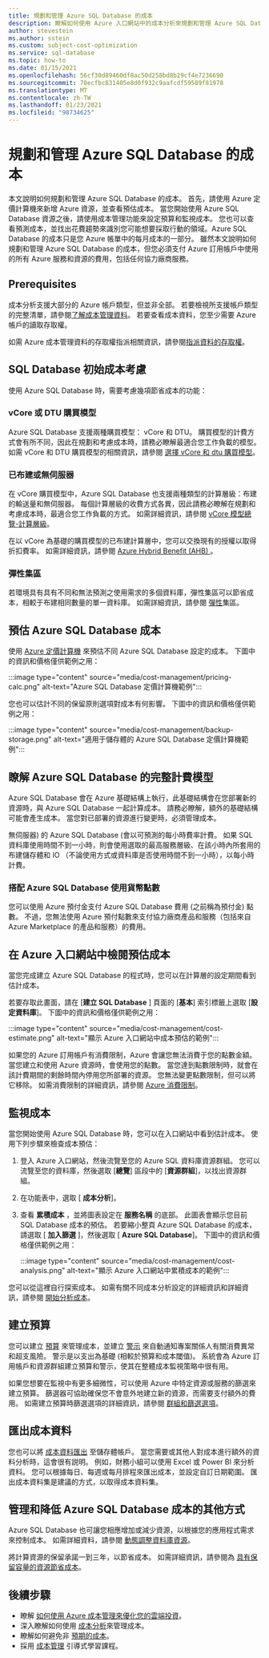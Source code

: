 ```yaml
---
title: 規劃和管理 Azure SQL Database 的成本
description: 瞭解如何使用 Azure 入口網站中的成本分析來規劃和管理 Azure SQL Database 的成本。
author: stevestein
ms.author: sstein
ms.custom: subject-cost-optimization
ms.service: sql-database
ms.topic: how-to
ms.date: 01/15/2021
ms.openlocfilehash: 56cf30d89460df8ac50d258bd8b29cf4e7236690
ms.sourcegitcommit: 78ecfbc831405e8d0f932c9aafcdf59589f81978
ms.translationtype: MT
ms.contentlocale: zh-TW
ms.lasthandoff: 01/23/2021
ms.locfileid: "98734625"
---
```

# <a name="plan-and-manage-costs-for-azure-sql-database"></a>規劃和管理 Azure SQL Database 的成本

本文說明如何規劃和管理 Azure SQL Database 的成本。 首先，請使用 Azure 定價計算機來新增 Azure 資源，並查看預估成本。 當您開始使用 Azure SQL Database 資源之後，請使用成本管理功能來設定預算和監視成本。 您也可以查看預測成本，並找出花費趨勢來識別您可能想要採取行動的領域。Azure SQL Database 的成本只是您 Azure 帳單中的每月成本的一部分。 雖然本文說明如何規劃和管理 Azure SQL Database 的成本，但您必須支付 Azure 訂用帳戶中使用的所有 Azure 服務和資源的費用，包括任何協力廠商服務。


## <a name="prerequisites"></a>Prerequisites

成本分析支援大部分的 Azure 帳戶類型，但並非全部。 若要檢視所支援帳戶類型的完整清單，請參閱[了解成本管理資料](../../cost-management-billing/costs/understand-cost-mgt-data.md?WT.mc_id=costmanagementcontent_docsacmhorizontal_-inproduct-learn)。 若要查看成本資料，您至少需要 Azure 帳戶的讀取存取權。 

如需 Azure 成本管理資料的存取權指派相關資訊，請參閱[指派資料的存取權](../../cost-management-billing/costs/assign-access-acm-data.md?WT.mc_id=costmanagementcontent_docsacmhorizontal_-inproduct-learn)。


## <a name="sql-database-initial-cost-considerations"></a>SQL Database 初始成本考慮

使用 Azure SQL Database 時，需要考慮幾項節省成本的功能：


### <a name="vcore-or-dtu-purchasing-models"></a>vCore 或 DTU 購買模型 

Azure SQL Database 支援兩種購買模型： vCore 和 DTU。 購買模型的計費方式會有所不同，因此在規劃和考慮成本時，請務必瞭解最適合您工作負載的模型。 如需 vCore 和 DTU 購買模型的相關資訊，請參閱 [選擇 vCore 和 dtu 購買模型](purchasing-models.md)。


### <a name="provisioned-or-serverless"></a>已布建或無伺服器

在 vCore 購買模型中，Azure SQL Database 也支援兩種類型的計算層級：布建的輸送量和無伺服器。 每個計算層級的收費方式各異，因此請務必瞭解在規劃和考慮成本時，最適合您工作負載的方式。 如需詳細資訊，請參閱 [vCore 模型總覽-計算層級](service-tiers-vcore.md#compute-tiers)。

在以 vCore 為基礎的購買模型的已布建計算層中，您可以交換現有的授權以取得折扣費率。 如需詳細資訊，請參閱 [Azure Hybrid Benefit (AHB) ](../azure-hybrid-benefit.md)。

### <a name="elastic-pools"></a>彈性集區

若環境具有具有不同和無法預測之使用需求的多個資料庫，彈性集區可以節省成本，相較于布建相同數量的單一資料庫。 如需詳細資訊，請參閱 [彈性](elastic-pool-overview.md)集區。

## <a name="estimate-azure-sql-database-costs"></a>預估 Azure SQL Database 成本

使用 [Azure 定價計算機](https://azure.microsoft.com/pricing/calculator/) 來預估不同 Azure SQL Database 設定的成本。 下圖中的資訊和價格僅供範例之用：

:::image type="content" source="media/cost-management/pricing-calc.png" alt-text="Azure SQL Database 定價計算機範例":::

您也可以估計不同的保留原則選項對成本有何影響。 下圖中的資訊和價格僅供範例之用：

:::image type="content" source="media/cost-management/backup-storage.png" alt-text="適用于儲存體的 Azure SQL Database 定價計算機範例":::


## <a name="understand-the-full-billing-model-for-azure-sql-database"></a>瞭解 Azure SQL Database 的完整計費模型

Azure SQL Database 會在 Azure 基礎結構上執行，此基礎結構會在您部署新的資源時，與 Azure SQL Database 一起計算成本。 請務必瞭解，額外的基礎結構可能會產生成本。 當您對已部署的資源進行變更時，必須管理成本。 


無伺服器) 的 Azure SQL Database (會以可預測的每小時費率計費。 如果 SQL 資料庫使用時間不到一小時，則會使用選取的最高服務層級、在該小時內所套用的布建儲存體和 IO （不論使用方式或資料庫是否使用時間不到一小時），以每小時計費。


### <a name="using-monetary-credit-with-azure-sql-database"></a>搭配 Azure SQL Database 使用貨幣點數

您可以使用 Azure 預付金支付 Azure SQL Database 費用 (之前稱為預付金) 點數。 不過，您無法使用 Azure 預付點數來支付協力廠商產品和服務（包括來自 Azure Marketplace 的產品和服務）的費用。

## <a name="review-estimated-costs-in-the-azure-portal"></a>在 Azure 入口網站中檢閱預估成本

當您完成建立 Azure SQL Database 的程式時，您可以在計算層的設定期間看到估計成本。 

若要存取此畫面，請在 [**建立 SQL Database** ] 頁面的 [**基本**] 索引標籤上選取 [**設定資料庫**]。 下圖中的資訊和價格僅供範例之用：

  :::image type="content" source="media/cost-management/cost-estimate.png" alt-text="顯示 Azure 入口網站中成本預估的範例":::



如果您的 Azure 訂用帳戶有消費限制，Azure 會讓您無法消費于您的點數金額。 當您建立和使用 Azure 資源時，會使用您的點數。 當您達到點數限制時，就會在該計費期間的剩餘時間內停用您所部署的資源。 您無法變更點數限制，但可以將它移除。 如需消費限制的詳細資訊，請參閱 [Azure 消費限制](../../cost-management-billing/manage/spending-limit.md)。

## <a name="monitor-costs"></a>監視成本

當您開始使用 Azure SQL Database 時，您可以在入口網站中看到估計成本。 使用下列步驟來檢查成本預估：

1. 登入 Azure 入口網站，然後流覽至您的 Azure SQL 資料庫資源群組。 您可以流覽至您的資料庫，然後選取 [**總覽**] 區段中的 [**資源群組**]，以找出資源群組。
1. 在功能表中，選取 [ **成本分析**]。
1. 查看 **累積成本** ，並將圖表設定在 **服務名稱** 的底部。 此圖表會顯示您目前 SQL Database 成本的預估。 若要縮小整頁 Azure SQL Database 的成本，請選取 [ **加入篩選** ]，然後選取 [ **Azure SQL Database**]。 下圖中的資訊和價格僅供範例之用：

   :::image type="content" source="media/cost-management/cost-analysis.png" alt-text="顯示 Azure 入口網站中累積成本的範例":::

您可以從這裡自行探索成本。 如需有關不同成本分析設定的詳細資訊和詳細資訊，請參閱 [開始分析成本](../../cost-management-billing/costs/cost-mgt-alerts-monitor-usage-spending.md?WT.mc_id=costmanagementcontent_docsacmhorizontal_-inproduct-learn)。

## <a name="create-budgets"></a>建立預算

<!-- Note to Azure service writer: Modify the following as needed for your service. -->

您可以建立 [預算](../../cost-management-billing/costs/tutorial-acm-create-budgets.md?WT.mc_id=costmanagementcontent_docsacmhorizontal_-inproduct-learn) 來管理成本，並建立 [警示](../../cost-management-billing/costs/cost-mgt-alerts-monitor-usage-spending.md?WT.mc_id=costmanagementcontent_docsacmhorizontal_-inproduct-learn) 來自動通知專案關係人有關消費異常和超支風險。 警示是以支出為基礎 (相較於預算和成本閾值)。 系統會為 Azure 訂用帳戶和資源群組建立預算和警示，使其在整體成本監視策略中很有用。 

如果您想要在監視中有更多細微性，可以使用 Azure 中特定資源或服務的篩選來建立預算。 篩選器可協助確保您不會意外地建立新的資源，而需要支付額外的費用。 如需建立預算時篩選選項的詳細資訊，請參閱 [群組和篩選選項](../../cost-management-billing/costs/group-filter.md?WT.mc_id=costmanagementcontent_docsacmhorizontal_-inproduct-learn)。

## <a name="export-cost-data"></a>匯出成本資料

您也可以將 [成本資料匯出](../../cost-management-billing/costs/tutorial-export-acm-data.md?WT.mc_id=costmanagementcontent_docsacmhorizontal_-inproduct-learn) 至儲存體帳戶。 當您需要或其他人對成本進行額外的資料分析時，這會很有説明。 例如，財務小組可以使用 Excel 或 Power BI 來分析資料。 您可以根據每日、每週或每月排程來匯出成本，並設定自訂日期範圍。 匯出成本資料集是建議的方式，以取得成本資料集。


## <a name="other-ways-to-manage-and-reduce-costs-for-azure-sql-database"></a>管理和降低 Azure SQL Database 成本的其他方式

Azure SQL Database 也可讓您相應增加或減少資源，以根據您的應用程式需求來控制成本。 如需詳細資料，請參閱 [動態調整資料庫資源](scale-resources.md)。

將計算資源的保留承諾一到三年，以節省成本。 如需詳細資訊，請參閱為 [具有保留容量的資源節省成本](reserved-capacity-overview.md)。


## <a name="next-steps"></a>後續步驟

- 瞭解 [如何使用 Azure 成本管理來優化您的雲端投資](../../cost-management-billing/costs/cost-mgt-best-practices.md?WT.mc_id=costmanagementcontent_docsacmhorizontal_-inproduct-learn)。
- 深入瞭解如何使用 [成本分析](../../cost-management-billing/costs/quick-acm-cost-analysis.md?WT.mc_id=costmanagementcontent_docsacmhorizontal_-inproduct-learn)來管理成本。
- 瞭解如何避免非 [預期的成本](../../cost-management-billing/cost-management-billing-overview.md?WT.mc_id=costmanagementcontent_docsacmhorizontal_-inproduct-learn)。
- 採用 [成本管理](/learn/paths/control-spending-manage-bills?WT.mc_id=costmanagementcontent_docsacmhorizontal_-inproduct-learn) 引導式學習課程。
